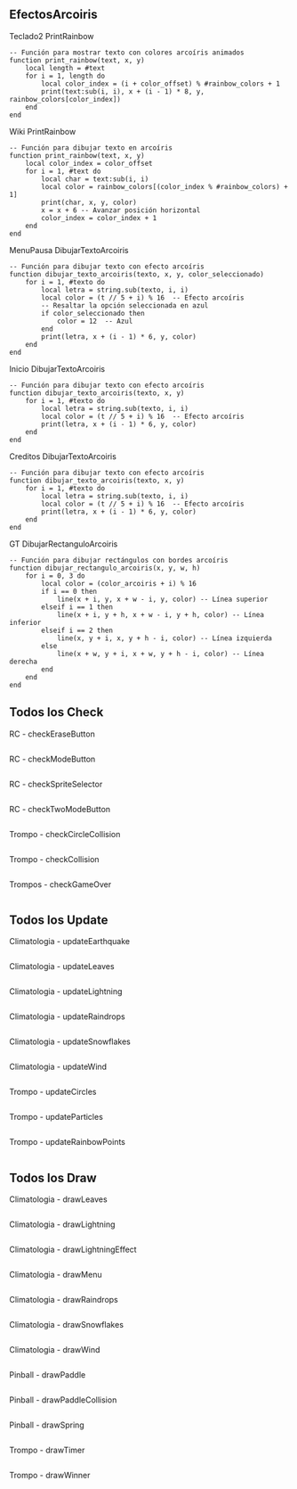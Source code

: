 ## EfectosArcoiris

Teclado2
PrintRainbow

```
-- Función para mostrar texto con colores arcoíris animados
function print_rainbow(text, x, y)
    local length = #text
    for i = 1, length do
        local color_index = (i + color_offset) % #rainbow_colors + 1
        print(text:sub(i, i), x + (i - 1) * 8, y, rainbow_colors[color_index])
    end
end
```

Wiki
PrintRainbow

```
-- Función para dibujar texto en arcoíris
function print_rainbow(text, x, y)
    local color_index = color_offset
    for i = 1, #text do
        local char = text:sub(i, i)
        local color = rainbow_colors[(color_index % #rainbow_colors) + 1]
        print(char, x, y, color)
        x = x + 6 -- Avanzar posición horizontal
        color_index = color_index + 1
    end
end
```

MenuPausa
DibujarTextoArcoiris
```
-- Función para dibujar texto con efecto arcoíris
function dibujar_texto_arcoiris(texto, x, y, color_seleccionado)
    for i = 1, #texto do
        local letra = string.sub(texto, i, i)
        local color = (t // 5 + i) % 16  -- Efecto arcoíris
        -- Resaltar la opción seleccionada en azul
        if color_seleccionado then
            color = 12  -- Azul
        end
        print(letra, x + (i - 1) * 6, y, color)
    end
end
```

Inicio
DibujarTextoArcoiris
```
-- Función para dibujar texto con efecto arcoíris
function dibujar_texto_arcoiris(texto, x, y)
    for i = 1, #texto do
        local letra = string.sub(texto, i, i)
        local color = (t // 5 + i) % 16  -- Efecto arcoíris
        print(letra, x + (i - 1) * 6, y, color)
    end
end
```

Creditos
DibujarTextoArcoiris
```
-- Función para dibujar texto con efecto arcoíris
function dibujar_texto_arcoiris(texto, x, y)
    for i = 1, #texto do
        local letra = string.sub(texto, i, i)
        local color = (t // 5 + i) % 16  -- Efecto arcoíris
        print(letra, x + (i - 1) * 6, y, color)
    end
end
```

GT
DibujarRectanguloArcoiris
```
-- Función para dibujar rectángulos con bordes arcoíris
function dibujar_rectangulo_arcoiris(x, y, w, h)
    for i = 0, 3 do
        local color = (color_arcoiris + i) % 16
        if i == 0 then
            line(x + i, y, x + w - i, y, color) -- Línea superior
        elseif i == 1 then
            line(x + i, y + h, x + w - i, y + h, color) -- Línea inferior
        elseif i == 2 then
            line(x, y + i, x, y + h - i, color) -- Línea izquierda
        else
            line(x + w, y + i, x + w, y + h - i, color) -- Línea derecha
        end
    end
end
```

## Todos los Check

RC - checkEraseButton
```

```

RC - checkModeButton
```

```

RC - checkSpriteSelector
```

```

RC - checkTwoModeButton
```

```

Trompo - checkCircleCollision
```

```

Trompo - checkCollision
```

```

Trompos - checkGameOver
```

```

## Todos los Update

Climatologia - updateEarthquake
```

```

Climatologia - updateLeaves
```

```

Climatologia - updateLightning
```

```

Climatologia - updateRaindrops
```

```

Climatologia - updateSnowflakes
```

```

Climatologia - updateWind
```

```

Trompo - updateCircles
```

```

Trompo - updateParticles
```

```

Trompo - updateRainbowPoints
```

```

## Todos los Draw

Climatologia - drawLeaves
```

```

Climatologia - drawLightning
```

```

Climatologia - drawLightningEffect
```

```

Climatologia - drawMenu
```

```

Climatologia - drawRaindrops
```

```

Climatologia - drawSnowflakes
```

```

Climatologia - drawWind
```

```


Pinball - drawPaddle
```

```

Pinball - drawPaddleCollision
```

```

Pinball - drawSpring
```

```

Trompo - drawTimer
```

```

Trompo - drawWinner
```

```
